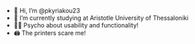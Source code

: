 - 👋 Hi, I’m @pkyriakou23
- 🌱 I’m currently studying at Aristotle University of Thessaloniki
- 👨‍💻 Psycho about usability and functionality!
- 🖨 The printers scare me!
